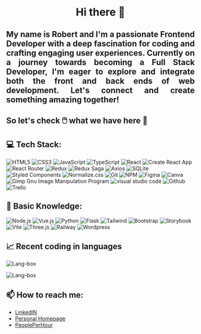 # <div align="center">Hi there 👋</div>
## <div align="justify">My name is Robert and I'm a passionate Frontend Developer with a deep fascination for coding and crafting engaging user experiences. Currently on a journey towards becoming a Full Stack Developer, I'm eager to explore and integrate both the front and back ends of web development. Let's connect and create something amazing together!</div>
## So let's check 🖱️ what we have here 🙂

## 💻 Tech Stack:

![HTML5](https://img.shields.io/badge/html5-%23E34F26.svg?style=for-the-badge&logo=html5&logoColor=white)
![CSS3](https://img.shields.io/badge/css3-%231572B6.svg?style=for-the-badge&logo=css3&logoColor=white)
![JavaScript](https://img.shields.io/badge/javascript-%23323330.svg?style=for-the-badge&logo=javascript&logoColor=%23F7DF1E)
![TypeScript](https://img.shields.io/badge/TypeScript-007ACC?style=for-the-badge&logo=typescript&logoColor=white)
![React](https://img.shields.io/badge/react-%2320232a.svg?style=for-the-badge&logo=react&logoColor=%2361DAFB)
![Create React App](https://img.shields.io/badge/Create%20React%20App-09D3AC.svg?style=for-the-badge&logo=Create-React-App&logoColor=white) 
![React Router](https://img.shields.io/badge/React_Router-CA4245?style=for-the-badge&logo=react-router&logoColor=white)
![Redux](https://img.shields.io/badge/redux-%23593d88.svg?style=for-the-badge&logo=redux&logoColor=white)
![Redux Saga](https://img.shields.io/badge/Redux--Saga-999999.svg?style=for-the-badge&logo=Redux-Saga&logoColor=white)
![Axios](https://img.shields.io/badge/axios-671ddf?&style=for-the-badge&logo=axios&logoColor=white)
![SQLite](https://img.shields.io/badge/Sqlite-003B57?style=for-the-badge&logo=sqlite&logoColor=white)
![Styled Components](https://img.shields.io/badge/styled--components-DB7093?style=for-the-badge&logo=styled-components&logoColor=white)
![Normalize.css](https://img.shields.io/badge/Normalize.css-E3695F.svg?style=for-the-badge&logo=normalizedotcss&logoColor=white)
![Git](https://img.shields.io/badge/Git-F05032.svg?style=for-the-badge&logo=Git&logoColor=white)
![NPM](https://img.shields.io/badge/NPM-%23000000.svg?style=for-the-badge&logo=npm&logoColor=white)
![Figma](https://img.shields.io/badge/Figma-F24E1E.svg?style=for-the-badge&logo=Figma&logoColor=white)
![Canva](https://img.shields.io/badge/Canva-%2300C4CC.svg?style=for-the-badge&logo=Canva&logoColor=white) 
![Gimp Gnu Image Manipulation Program](https://img.shields.io/badge/Gimp-657D8B?style=for-the-badge&logo=gimp&logoColor=FFFFFF)
![visual studio code](https://img.shields.io/badge/Visual%20Studio%20Code-007ACC.svg?style=for-the-badge&logo=Visual-Studio-Code&logoColor=white)
![Github](https://img.shields.io/badge/GitHub-181717.svg?style=for-the-badge&logo=GitHub&logoColor=white)
![Trello](https://img.shields.io/badge/Trello-0052CC?style=for-the-badge&logo=trello&logoColor=white)

## 📖 Basic Knowledge:

![Node.js](https://img.shields.io/badge/Node%20js-339933?style=for-the-badge&logo=nodedotjs&logoColor=white)
![Vue.js](https://img.shields.io/badge/Vue%20js-35495E?style=for-the-badge&logo=vuedotjs&logoColor=4FC08D)
![Python](https://img.shields.io/badge/Python-FFD43B?style=for-the-badge&logo=python&logoColor=blue)
![Flask](https://img.shields.io/badge/Flask-000000?style=for-the-badge&logo=flask&logoColor=white)
![Tailwind](https://img.shields.io/badge/Tailwind_CSS-38B2AC?style=for-the-badge&logo=tailwind-css&logoColor=white)
![Bootstrap](https://img.shields.io/badge/Bootstrap-563D7C?style=for-the-badge&logo=bootstrap&logoColor=white)
![Storybook](https://img.shields.io/badge/storybook-FF4785?style=for-the-badge&logo=storybook&logoColor=white)
![Vite](https://img.shields.io/badge/Vite-B73BFE?style=for-the-badge&logo=vite&logoColor=FFD62E)
![Three.js](https://img.shields.io/badge/ThreeJs-black?style=for-the-badge&logo=three.js&logoColor=white)
![Railway](https://img.shields.io/badge/Railway-131415?style=for-the-badge&logo=railway&logoColor=white)
![Wordpress](https://img.shields.io/badge/Wordpress-21759B?style=for-the-badge&logo=wordpress&logoColor=white)

## 📈 Recent coding in languages

![Lang-box](https://gist.github.com/RobFyd/29e3cfebfe34aad87724fb16775cbcda#file-lang-box)
 
![Lang-box](https://gist.githubusercontent.com/RobFyd/29e3cfebfe34aad87724fb16775cbcda/raw/9ca8601fc0a300a2b8b43c67595d3a8766ba3bd1/%25F0%259F%2592%25BB%2520Recent%2520coding%2520in%2520languages)

<!--
<script src="https://gist.github.com/RobFyd/29e3cfebfe34aad87724fb16775cbcda.js"></script>

[lang](https://gist.github.com/RobFyd/29e3cfebfe34aad87724fb16775cbcda)
-->


## 📫 How to reach me:
- [LinkedIN](http://linkedin.com/in/robert-fydrych)
- [Personal Homepage](https://robfyd.github.io/Personal-Homepage/)
- [PeoplePerHour](http://pph.me/RobertFydrych)

<!--
**RobFyd/RobFyd** is a ✨ _special_ ✨ repository because its `README.md` (this file) appears on your GitHub profile.

Here are some ideas to get you started:

- 🔭 I’m currently working on ...
- 🌱 I’m currently learning ...
- 👯 I’m looking to collaborate on ...
- 🤔 I’m looking for help with ...
- 💬 Ask me about ...
- 📫 How to reach me: ...
- 😄 Pronouns: ...
- ⚡ Fun fact: ...
-->
